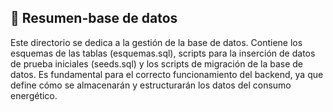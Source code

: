 ## 📝 Resumen-base de datos
Este directorio se dedica a la gestión de la base de datos. Contiene los esquemas de las tablas (esquemas.sql), scripts para la inserción de datos de prueba iniciales (seeds.sql) y los scripts de migración de la base de datos. Es fundamental para el correcto funcionamiento del backend, ya que define cómo se almacenarán y estructurarán los datos del consumo energético.